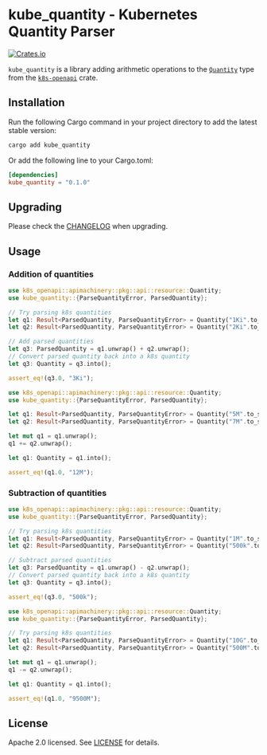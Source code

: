 # kube_quantity - Kubernetes Quantity Parser

[![Crates.io](https://img.shields.io/crates/v/kube_quantity)](https://crates.io/crates/kube_quantity)

`kube_quantity` is a library adding arithmetic operations to the [`Quantity`](https://arnavion.github.io/k8s-openapi/v0.17.x/k8s_openapi/apimachinery/pkg/api/resource/struct.Quantity.html#) type from the [`k8s-openapi`](https://crates.io/crates/k8s-openapi) crate.

## Installation

Run the following Cargo command in your project directory to add the latest stable version:

```bash
cargo add kube_quantity
```

Or add the following line to your Cargo.toml:

```toml
[dependencies]
kube_quantity = "0.1.0"
```

## Upgrading

Please check the [CHANGELOG](https://github.com/ThomasK33/kube-quantity-rs/CHANGELOG.md) when upgrading.

## Usage

### Addition of quantities

```rust
use k8s_openapi::apimachinery::pkg::api::resource::Quantity;
use kube_quantity::{ParseQuantityError, ParsedQuantity};

// Try parsing k8s quantities
let q1: Result<ParsedQuantity, ParseQuantityError> = Quantity("1Ki".to_string()).try_into();
let q2: Result<ParsedQuantity, ParseQuantityError> = Quantity("2Ki".to_string()).try_into();

// Add parsed quantities
let q3: ParsedQuantity = q1.unwrap() + q2.unwrap();
// Convert parsed quantity back into a k8s quantity
let q3: Quantity = q3.into();

assert_eq!(q3.0, "3Ki");
```

```rust
use k8s_openapi::apimachinery::pkg::api::resource::Quantity;
use kube_quantity::{ParseQuantityError, ParsedQuantity};

let q1: Result<ParsedQuantity, ParseQuantityError> = Quantity("5M".to_string()).try_into();
let q2: Result<ParsedQuantity, ParseQuantityError> = Quantity("7M".to_string()).try_into();

let mut q1 = q1.unwrap();
q1 += q2.unwrap();

let q1: Quantity = q1.into();

assert_eq!(q1.0, "12M");

```

### Subtraction of quantities

```rust
use k8s_openapi::apimachinery::pkg::api::resource::Quantity;
use kube_quantity::{ParseQuantityError, ParsedQuantity};

// Try parsing k8s quantities
let q1: Result<ParsedQuantity, ParseQuantityError> = Quantity("1M".to_string()).try_into();
let q2: Result<ParsedQuantity, ParseQuantityError> = Quantity("500k".to_string()).try_into();

// Subtract parsed quantities
let q3: ParsedQuantity = q1.unwrap() - q2.unwrap();
// Convert parsed quantity back into a k8s quantity
let q3: Quantity = q3.into();

assert_eq!(q3.0, "500k");
```

```rust
use k8s_openapi::apimachinery::pkg::api::resource::Quantity;
use kube_quantity::{ParseQuantityError, ParsedQuantity};

// Try parsing k8s quantities
let q1: Result<ParsedQuantity, ParseQuantityError> = Quantity("10G".to_string()).try_into();
let q2: Result<ParsedQuantity, ParseQuantityError> = Quantity("500M".to_string()).try_into();

let mut q1 = q1.unwrap();
q1 -= q2.unwrap();

let q1: Quantity = q1.into();

assert_eq!(q1.0, "9500M");
```

## License

Apache 2.0 licensed. See [LICENSE](https://github.com/ThomasK33/kube-quantity-rs/LICENSE) for details.
